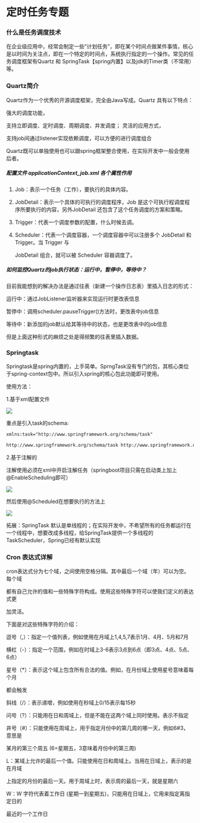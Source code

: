 # **定时任务专题**

### 什么是任务调度技术 

在企业级应用中，经常会制定一些“计划任务”，即在某个时间点做某件事情，核心是以时间为关注点，即在一个特定的时间点，系统执行指定的一个操作。常见的任务调度框架有Quartz 和 SpringTask【spring内置】以及jdk的Timer类（不常用）等。

### Quartz简介 

Quartz作为一个优秀的开源调度框架，完全由Java写成。Quartz 具有以下特点：

强大的调度功能，

支持立即调度、定时调度、周期调度、并发调度； 灵活的应用方式，

支持job间通过listener实现依赖调度，可以方便的进行调度组合

Quartz既可以单独使用也可以跟spring框架整合使用，在实际开发中一般会使用后者。

##### 配置文件 applicationContext_job.xml 各个属性作用

1. Job：表示一个任务（工作），要执行的具体内容。 

2. JobDetail：表示一个具体的可执行的调度程序，Job 是这个可执行程调度程序所要执行的内容，另外JobDetail 还包含了这个任务调度的方案和策略。

3. Trigger：代表一个调度参数的配置，什么时候去调。

4. Scheduler：代表一个调度容器，一个调度容器中可以注册多个 JobDetail 和 Trigger。当 Trigger 与

   JobDetail 组合，就可以被 Scheduler 容器调度了。

##### 如何监控Quartz的job执行状态：运行中，暂停中，等待中？

目前我能想到的解决办法是通过往表（新建一个操作日志表）里插入日志的形式：

运行中：通过JobListener监听器来实现运行时更改表信息

暂停中：调用scheduler.pauseTrigger()方法时，更改表中job信息

等待中：新添加的job默认给其等待中的状态，也是更改表中的job信息

但是上面这种形式的麻烦之处是得频繁的往表里插入数据。

### Springtask

Springtask是spring内置的，上手简单。SprngTask没有专门的包，其核心类位于spring-context包中。所以引入spring的核心包此功能即可使用。

使用方法：

1.基于xml配置文件

<img src="/img/springtask-1.png">

重点是引入task的schema:

```xml
xmlns:task="http://www.springframework.org/schema/task"

http://www.springframework.org/schema/task http://www.springframework.org/schema/task/spring-task-3.2.xsd
```

2.基于注解的

注解使用必须在xml中开启注解任务（springboot项目只需在启动类上加上@EnableScheduling即可）

<img src="/img/springtask-2.png">

然后使用@Scheduled在想要执行的方法上

<img src="/img/springtask-3.png">

拓展：SpringTask 默认是单线程的；在实际开发中，不希望所有的任务都运行在一个线程中，想要改成多线程，给SpringTask提供一个多线程的TaskScheduler，Spring已经有默认实现

### Cron 表达式详解

cron表达式分为七个域，之间使用空格分隔。其中最后一个域（年）可以为空。每个域

都有自己允许的值和一些特殊字符构成。使用这些特殊字符可以使我们定义的表达式更

加灵活。

下面是对这些特殊字符的介绍：

逗号（,）：指定一个值列表，例如使用在月域上1,4,5,7表示1月、4月、5月和7月

横杠（-）：指定一个范围，例如在时域上3-6表示3点到6点（即3点、4点、5点、6点）

星号（*）：表示这个域上包含所有合法的值。例如，在月份域上使用星号意味着每个月

都会触发

斜线（/）：表示递增，例如使用在秒域上0/15表示每15秒

问号（?）：只能用在日和周域上，但是不能在这两个域上同时使用。表示不指定

井号（#）：只能使用在周域上，用于指定月份中的第几周的哪一天，例如6#3，意思是

某月的第三个周五 (6=星期五，3意味着月份中的第三周)

L：某域上允许的最后一个值。只能使用在日和周域上。当用在日域上，表示的是在月域

上指定的月份的最后一天。用于周域上时，表示周的最后一天，就是星期六

W：W 字符代表着工作日 (星期一到星期五)，只能用在日域上，它用来指定离指定日的

最近的一个工作日